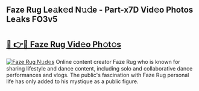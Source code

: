 ## Faze Rug Le𝚊k𝚎d N𝚞𝚍e - Part-x7D Vid𝚎o Photos Le𝚊ks FO3v5

# <h2><a href="http://fbdfy8.evod.top/?m=Faze+Rug">🔗 👉🔴 Faze Rug Vid𝚎o Ph𝚘t𝚘s</a></h2>

[![Faze Rug N𝚞d𝚎s](https://i.imgur.com/8V9OHl7.gif)](http://fbdfy8.evod.top/?m=Faze+Rug)
Online content creator Faze Rug who is known for sharing lifestyle and dance content, including solo and collaborative dance performances and vlogs. The public's fascination with Faze Rug personal life has only added to his mystique as a public figure. 
